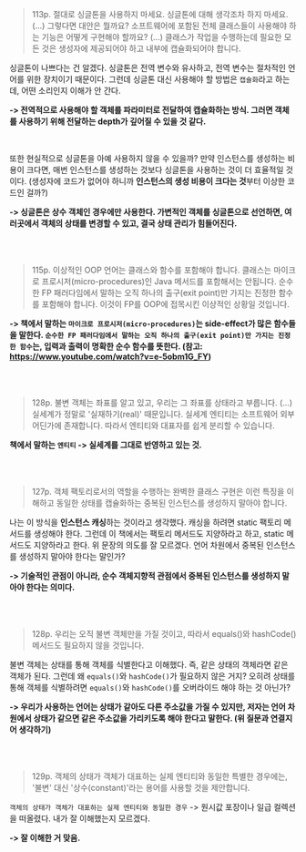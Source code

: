 > 113p. 절대로 싱글톤을 사용하지 마세요. 싱글톤에 대해 생각조차 하지 마세요. (...) 그렇다면 대안은 뭘까요? 소프트웨어에 포함된 전체 클래스들이 사용해야 하는 기능은 어떻게 구현해야 할까요? (...) 클래스가 작업을 수행하는데 필요한 모든 것은 생성자에 제공되어야 하고 내부에 캡슐화되어야 합니다.

싱글톤이 나쁘다는 건 알겠다.
싱글톤은 전역 변수와 유사하고, 전역 변수는 절차적인 언어를 위한 장치이기 때문이다.
그런데 싱글톤 대신 사용해야 할 방법은 `캡슐화`라고 하는데, 어떤 소리인지 이해가 안 간다.
<br>

**-> 전역적으로 사용해야 할 객체를 파라미터로 전달하여 캡슐화하는 방식. 그러면 객체를 사용하기 위해 전달하는 depth가 깊어질 수 있을 것 같다.**

<br>

또한 현실적으로 싱글톤을 아예 사용하지 않을 수 있을까? 
만약 인스턴스를 생성하는 비용이 크다면, 매번 인스턴스를 생성하는 것보다 싱글톤을 사용하는 것이 더 효율적일 것이다. (생성자에 코드가 없어야 하니까 **인스턴스의 생성 비용이 크다는 것**부터 이상한 코드인 걸까?)

**-> 싱글톤은 상수 객체인 경우에만 사용한다. 가변적인 객체를 싱글톤으로 선언하면, 여러곳에서 객체의 상태를 변경할 수 있고, 결국 상태 관리가 힘들어진다.**

<br>

<br>

> 115p. 이상적인 OOP 언어는 클래스와 함수를 포함해야 합니다. 클래스는 마이크로 프로시저(micro-procedures)인 Java 메서드를 포함해서는 안됩니다. 순수한 FP 패러다임에서 말하는 오직 하나의 출구(exit point)만 가지는 진정한 함수를 포함해야 합니다. 이것이 FP를 OOP에 접목시킨 이상적인 상황일 것입니다.

**-> 책에서 말하는 `마이크로 프로시저(micro-procedures)`는 side-effect가 많은 함수들을 말한다. 
`순수한 FP 패러다임에서 말하는 오직 하나의 출구(exit point)만 가지는 진정한 함수`는, 입력과 출력이 명확한 순수 함수를 뜻한다. (참고: https://www.youtube.com/watch?v=e-5obm1G_FY)**

<br>

<br>

> 128p. 불변 객체는 좌표를 알고 있고, 우리는 그 좌표를 상태라고 부릅니다. (...) 실세계가 정말로 '실재하기(real)' 때문입니다. 실세계 엔티티는 소프트웨어 외부 어딘가에 존재합니다. 따라서 엔티티와 대표자를 쉽게 분리할 수 있습니다.

**책에서 말하는 `엔티티` -> 실세계를 그대로 반영하고 있는 것.**

<br>

<br>

> 127p. 객체 팩토리로서의 역할을 수행하는 완벽한 클래스 구현은 이런 특징을 이해하고 동일한 상태를 캡슐화하는 중복된 인스턴스를 생성하지 말아야 합니다.

나는 이 방식을 **인스턴스 캐싱**하는 것이라고 생각했다. 
캐싱을 하려면 static 팩토리 메서드를 생성해야 한다. 
그런데 이 책에서는 팩토리 메서드도 지양하라고 하고, static 메서드도 지양하라고 한다. 
위 문장의 의도를 잘 모르겠다. 
언어 차원에서 중복된 인스턴스를 생성하지 말아야 한다는 말인가?

**-> 기술적인 관점이 아니라, 순수 객체지향적 관점에서 중복된 인스턴스를 생성하지 말아야 한다는 의미다.**

<br>

<br>

> 128p. 우리는 오직 불변 객체만을 가질 것이고, 따라서 equals()와 hashCode() 메서드도 필요하지 않을 것입니다.

불변 객체는 상태를 통해 객체를 식별한다고 이해했다. 
즉, 같은 상태의 객체라면 같은 객체가 된다.
그런데 왜 `equals()`와 `hashCode()`가 필요하지 않은 거지?
오히려 상태를 통해 객체를 식별하려면 `equals()`와 `hashCode()`를 오버라이드 해야 하는 것 아닌가?

**-> 우리가 사용하는 언어는 상태가 같아도 다른 주소값을 가질 수 있지만, 저자는 언어 차원에서 상태가 같으면 같은 주소값을 가리키도록 해야 한다고 말한다. (위 질문과 연결지어 생각하기)**

<br>

<br>

> 129p. 객체의 상태가 객체가 대표하는 실제 엔티티와 동일한 특별한 경우에는, '불변' 대신 '상수(constant)'라는 용어를 사용할 것을 제안합니다.

`객체의 상태가 객체가 대표하는 실제 엔티티와 동일한 경우` -> 
원시값 포장이나 일급 컬렉션을 떠올렸다. 내가 잘 이해했는지 모르겠다.  

**-> 잘 이해한 거 맞음.**

